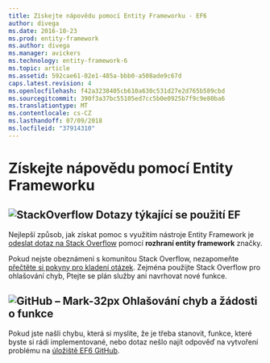 ```yaml
---
title: Získejte nápovědu pomocí Entity Frameworku - EF6
author: divega
ms.date: 2016-10-23
ms.prod: entity-framework
ms.author: divega
ms.manager: avickers
ms.technology: entity-framework-6
ms.topic: article
ms.assetid: 592cae61-02e1-485a-bbb0-a508ade9c67d
caps.latest.revision: 4
ms.openlocfilehash: f42a3238405cb610a630c531d27e2d765b589cbd
ms.sourcegitcommit: 390f3a37bc55105ed7cc5b0e0925b7f9c9e80ba6
ms.translationtype: MT
ms.contentlocale: cs-CZ
ms.lasthandoff: 07/09/2018
ms.locfileid: "37914310"
---
```

# <a name="get-help-using-entity-framework"></a>Získejte nápovědu pomocí Entity Frameworku
## <a name="stackoverflowef6mediastackoverflowpng-questions-about-using-ef"></a>![StackOverflow](~/ef6/media/stackoverflow.png) Dotazy týkající se použití EF  

Nejlepší způsob, jak získat pomoc s využitím nástroje Entity Framework je [odeslat dotaz na Stack Overflow](http://stackoverflow.com/questions/ask) pomocí **rozhraní entity framework** značky.  

Pokud nejste obeznámeni s komunitou Stack Overflow, nezapomeňte [přečtěte si pokyny pro kladení otázek](http://stackoverflow.com/help/asking). Zejména použijte Stack Overflow pro ohlašování chyb, Ptejte se plán služby ani navrhovat nové funkce.  

## <a name="github-mark-32pxef6mediagithub-mark-32pxpng-bug-reports-and-feature-requests"></a>![GitHub – Mark-32px](~/ef6/media/github-mark-32px.png) Ohlašování chyb a žádosti o funkce  

Pokud jste našli chybu, která si myslíte, že je třeba stanovit, funkce, které byste si rádi implementované, nebo dotaz nešlo najít odpověď na vytvoření problému na [úložiště EF6 GitHub](https://github.com/aspnet/EntityFramework6/issues).
